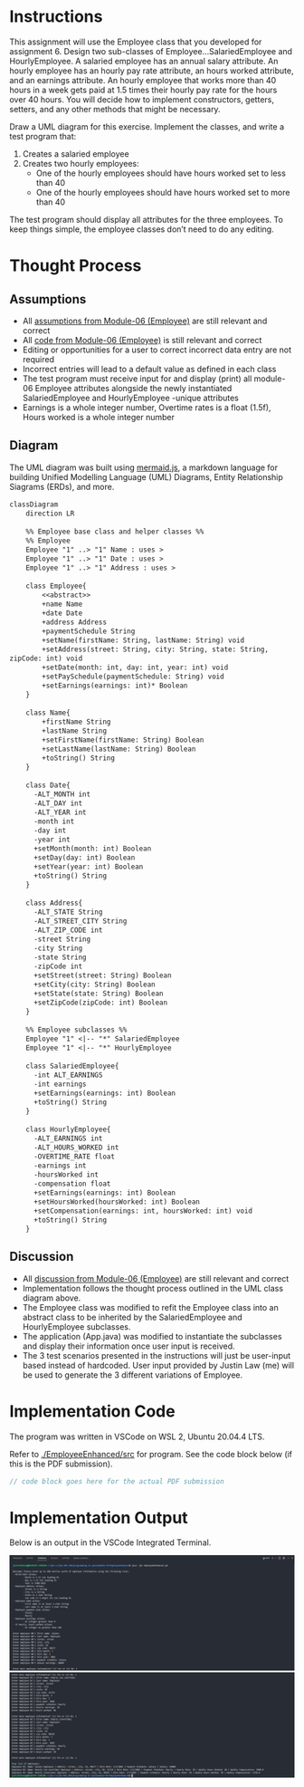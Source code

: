 # Instructions

This assignment will use the Employee class that you developed for assignment 6. Design two sub-classes of Employee...SalariedEmployee and HourlyEmployee. A salaried employee has an annual salary attribute. An hourly employee has an hourly pay rate attribute, an hours worked attribute, and an earnings attribute. An hourly employee that works more than 40 hours in a week gets paid at 1.5 times their hourly pay rate for the hours over 40 hours. You will decide how to implement constructors, getters, setters, and any other methods that might be necessary.

Draw a UML diagram for this exercise. Implement the classes, and write a test program that:

1. Creates a salaried employee
2. Creates two hourly employees:
   - One of the hourly employees should have hours worked set to less than 40
   - One of the hourly employees should have hours worked set to more than 40

The test program should display all attributes for the three employees. To keep things simple, the employee classes don’t need to do any editing.

# Thought Process

## Assumptions

- All [assumptions from Module-06 (Employee)](../module-06/Employee.md) are still relevant and correct
- All [code from Module-06 (Employee)](../module-06/Employee/) is still relevant and correct
- Editing or opportunities for a user to correct incorrect data entry are not required
- Incorrect entries will lead to a default value as defined in each class
- The test program must receive input for and display (print) all module-06 Employee attributes alongside the newly instantiated SalariedEmployee and HourlyEmployee -unique attributes
- Earnings is a whole integer number, Overtime rates is a float (1.5f), Hours worked is a whole integer number

## Diagram

The UML diagram was built using [mermaid.js](https://mermaid-js.github.io/mermaid/#/), a markdown language for building Unified Modelling Language (UML) Diagrams, Entity Relationship Siagrams (ERDs), and more.

```mermaid
classDiagram
    direction LR

    %% Employee base class and helper classes %%
    %% Employee
    Employee "1" ..> "1" Name : uses >
    Employee "1" ..> "1" Date : uses >
    Employee "1" ..> "1" Address : uses >

    class Employee{
        <<abstract>>
        +name Name
        +date Date
        +address Address
        +paymentSchedule String
        +setName(firstName: String, lastName: String) void
        +setAddress(street: String, city: String, state: String, zipCode: int) void
        +setDate(month: int, day: int, year: int) void
        +setPaySchedule(paymentSchedule: String) void
        +setEarnings(earnings: int)* Boolean
    }

    class Name{
        +firstName String
        +lastName String
        +setFirstName(firstName: String) Boolean
        +setLastName(lastName: String) Boolean
        +toString() String
    }

    class Date{
      -ALT_MONTH int
      -ALT_DAY int
      -ALT_YEAR int
      -month int
      -day int
      -year int
      +setMonth(month: int) Boolean
      +setDay(day: int) Boolean
      +setYear(year: int) Boolean
      +toString() String
    }

    class Address{
      -ALT_STATE String
      -ALT_STREET_CITY String
      -ALT_ZIP_CODE int
      -street String
      -city String
      -state String
      -zipCode int
      +setStreet(street: String) Boolean
      +setCity(city: String) Boolean
      +setState(state: String) Boolean
      +setZipCode(zipCode: int) Boolean
    }

    %% Employee subclasses %%
    Employee "1" <|-- "*" SalariedEmployee
    Employee "1" <|-- "*" HourlyEmployee

    class SalariedEmployee{
      -int ALT_EARNINGS
      -int earnings
      +setEarnings(earnings: int) Boolean
      +toString() String
    }

    class HourlyEmployee{
      -ALT_EARNINGS int
      -ALT_HOURS_WORKED int
      -OVERTIME_RATE float
      -earnings int
      -hoursWorked int
      -compensation float
      +setEarnings(earnings: int) Boolean
      +setHoursWorked(hoursWorked: int) Boolean
      +setCompensation(earnings: int, hoursWorked: int) void
      +toString() String
    }
```

## Discussion

- All [discussion from Module-06 (Employee)](../module-06/Employee.md) are still relevant and correct
- Implementation follows the thought process outlined in the UML class diagram above.
- The Employee class was modified to refit the Employee class into an abstract class to be inherited by the SalariedEmployee and HourlyEmployee subclasses.
- The application (App.java) was modified to instantiate the subclasses and display their information once user input is received.
- The 3 test scenarios presented in the instructions will just be user-input based instead of hardcoded. User input provided by Justin Law (me) will be used to generate the 3 different variations of Employee.

# Implementation Code

The program was written in VSCode on WSL 2, Ubuntu 20.04.4 LTS.

Refer to [./EmployeeEnhanced/src](../module-07/EmployeeEnhanced) for program. See the code block below (if this is the PDF submission).

```java
// code block goes here for the actual PDF submission
```

# Implementation Output

Below is an output in the VSCode Integrated Terminal.

<img src="./EmployeeEnhanced-Completed-1.png" alt="./EmployeeEnhanced-Completed-1.png">

<img src="./EmployeeEnhanced-Completed-2.png" alt="./EmployeeEnhanced-Completed-2.png">
